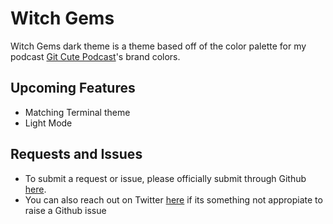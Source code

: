 # Witch Gems
Witch Gems dark theme is a theme based off of the color palette for my podcast <a href="">Git Cute Podcast</a>'s brand colors.

## Upcoming Features
* Matching Terminal theme
* Light Mode

## Requests and Issues
* To submit a request or issue, please officially submit through Github <a href="https://github.com/javawitch/witchgems-theme/issues">here</a>.
* You can also reach out on Twitter <a href="https://www.twitter.com/javavvitch">here</a> if its something not appropiate to raise a Github issue